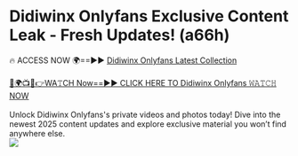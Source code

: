 # Didiwinx Onlyfans Exclusive Content Leak - Fresh Updates! (a66h)

🔥 ACCESS NOW 🌍==►► <a href="https://tinyurl.com/kvy9nzfs" rel="nofollow">Didiwinx Onlyfans Latest Collection</a>
<br><br>
[🔴🌍📺📱👉WA𝚃CH Now==►► CLICK HERE TO Didiwinx Onlyfans 𝚆𝙰𝚃𝙲𝙷 NOW](https://tinyurl.com/kvy9nzfs)
<br><br>
Unlock Didiwinx Onlyfans's private videos and photos today! Dive into the newest 2025 content updates and explore exclusive material you won’t find anywhere else.
<br>
<a href="https://tinyurl.com/kvy9nzfs" rel="nofollow" data-target="animated-image.originalLink"><img src="https://camo.githubusercontent.com/8a4f000d20f83aca3bf7ec5f350d767afa0574a8a352519fd8cfa583a6f93a33/68747470733a2f2f692e696d6775722e636f6d2f644a486b345a712e676966" data-canonical-src="https://i.imgur.com/dJHk4Zq.gif" style="max-width: 100%; display: inline-block;" data-target="animated-image.originalImage"></a>
<br>
